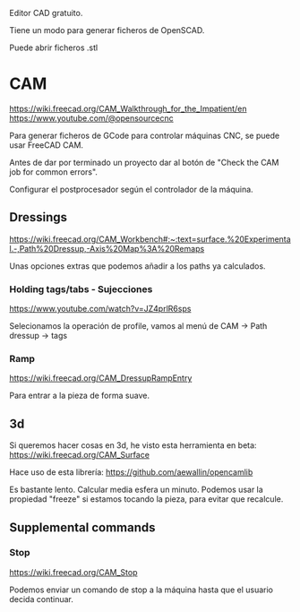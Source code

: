 Editor CAD gratuito.

Tiene un modo para generar ficheros de OpenSCAD.

Puede abrir ficheros .stl

# CAM

<https://wiki.freecad.org/CAM_Walkthrough_for_the_Impatient/en>
<https://www.youtube.com/@opensourcecnc>

Para generar ficheros de GCode para controlar máquinas CNC, se puede usar FreeCAD CAM.

Antes de dar por terminado un proyecto dar al botón de "Check the CAM job for common errors".

Configurar el postprocesador según el controlador de la máquina.

## Dressings

<https://wiki.freecad.org/CAM_Workbench#:~:text=surface.%20Experimental.-,Path%20Dressup,-Axis%20Map%3A%20Remaps>

Unas opciones extras que podemos añadir a los paths ya calculados.

### Holding tags/tabs - Sujecciones

<https://www.youtube.com/watch?v=JZ4prlR6sps>

Selecionamos la operación de profile, vamos al menú de CAM -> Path dressup -> tags

### Ramp

<https://wiki.freecad.org/CAM_DressupRampEntry>

Para entrar a la pieza de forma suave.

## 3d

Si queremos hacer cosas en 3d, he visto esta herramienta en beta:
<https://wiki.freecad.org/CAM_Surface>

Hace uso de esta librería: <https://github.com/aewallin/opencamlib>

Es bastante lento. Calcular media esfera un minuto.
Podemos usar la propiedad "freeze" si estamos tocando la pieza, para evitar que recalcule.

## Supplemental commands

### Stop

<https://wiki.freecad.org/CAM_Stop>

Podemos enviar un comando de stop a la máquina hasta que el usuario decida continuar.
